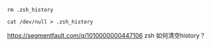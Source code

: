 ```
rm .zsh_history

cat /dev/null > .zsh_history
```
https://segmentfault.com/q/1010000000447106  zsh 如何清空history？

